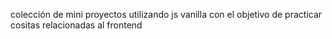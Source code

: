 colección de mini proyectos utilizando js vanilla con el objetivo de practicar cositas relacionadas al frontend